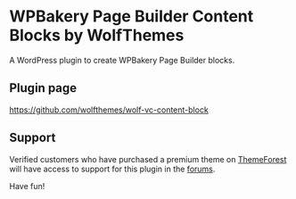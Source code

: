 # WPBakery Page Builder Content Blocks by WolfThemes

A WordPress plugin to create WPBakery Page Builder blocks.

## Plugin page

https://github.com/wolfthemes/wolf-vc-content-block

## Support

Verified customers who have purchased a premium theme on [ThemeForest](https://wlfthm.es/tf)
will have access to support for this plugin in the [forums](https://wlfthm.es/help).

Have fun!
